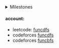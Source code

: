 <details>
 <summary>Milestones</summary>

- leetcode AC888: [date: 2022-09-12](https://raw.githubusercontent.com/psychonaut1f/a/main/img/320CD7E92CAB857071684E4279152692.jpg)
- codeforces AC100: [date: 2022-09-15](https://raw.githubusercontent.com/psychonaut1f/a/main/img/20220915233207.png)
- leetcode AC1000: [date: 2022-11-18](https://raw.githubusercontent.com/psychonaut1f/a/main/img/20221118225708.png)
- leetcode AC1024: `2^10` [date: 2022-11-28](https://raw.githubusercontent.com/psychonaut1f/b/main/img/202211281648347.png)
- leetcode AC1100:: [date: 2023-02-08](https://user-images.githubusercontent.com/56250171/217485202-0cbcf1d1-4596-4742-9c63-13fe706f6075.png)
- codeforces AC500: []()


</details>

#### account:

- leetcode: [funcdfs](https://leetcode.cn/u/funcdfs/)
- codeforces [funcdfs](https://codeforces.com/profile/funcdfs) 
- codeforces [funcbfs](https://codeforces.com/profile/funcbfs)